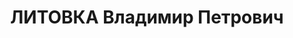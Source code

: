 ---
title: ЛИТОВКА Владимир Петрович
description: '1905 р., м. Лубни Полтавської обл., українець, із робітників, освіта
  початкова. Проживав у м. Лубни. Комісар 75-ї стрілецької дивізії.

  Заарештований 21 вересня 1937 р. Засуджений Верховним Судом СРСР 10 грудня 1937
  р. за ст.ст. 54-1, 54-8, 54-11 КК УРСР до розстрілу з конфіскацією майна та позбавлення
  військового звання "політрук". Вирок виконано 10 грудня 1937 р. у м. Харків.

  Реабілітований Верховним Судом СРСР 23 січня 1964 р.'
---